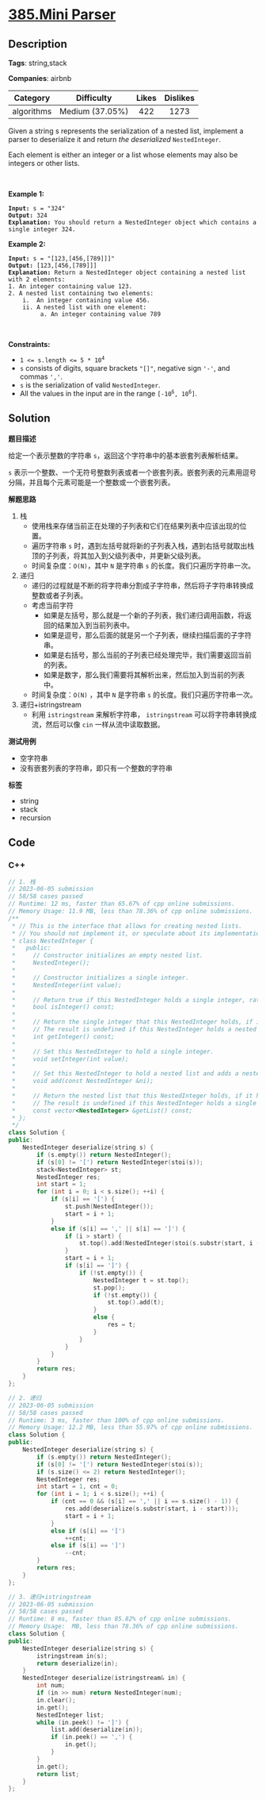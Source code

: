 # [385.Mini Parser](https://leetcode.com/problems/mini-parser/description/)

## Description

**Tags**: string,stack

**Companies**: airbnb

|  Category  |   Difficulty    | Likes | Dislikes |
| :--------: | :-------------: | :---: | :------: |
| algorithms | Medium (37.05%) |  422  |   1273   |

<p>Given a string s represents the serialization of a nested list, implement a parser to deserialize it and return <em>the deserialized</em> <code>NestedInteger</code>.</p>
<p>Each element is either an integer or a list whose elements may also be integers or other lists.</p>
<p>&nbsp;</p>
<p><strong class="example">Example 1:</strong></p>
<pre><code><strong>Input:</strong> s = &quot;324&quot;
<strong>Output:</strong> 324
<strong>Explanation:</strong> You should return a NestedInteger object which contains a single integer 324.</code></pre>
<p><strong class="example">Example 2:</strong></p>
<pre><code><strong>Input:</strong> s = &quot;[123,[456,[789]]]&quot;
<strong>Output:</strong> [123,[456,[789]]]
<strong>Explanation:</strong> Return a NestedInteger object containing a nested list with 2 elements:
1. An integer containing value 123.
2. A nested list containing two elements:
    i.  An integer containing value 456.
    ii. A nested list with one element:
         a. An integer containing value 789</code></pre>
<p>&nbsp;</p>
<p><strong>Constraints:</strong></p>
<ul>
  <li><code>1 &lt;= s.length &lt;= 5 * 10<sup>4</sup></code></li>
  <li><code>s</code> consists of digits, square brackets <code>&quot;[]&quot;</code>, negative sign <code>&#39;-&#39;</code>, and commas <code>&#39;,&#39;</code>.</li>
  <li><code>s</code> is the serialization of valid <code>NestedInteger</code>.</li>
  <li>All the values in the input are in the range <code>[-10<sup>6</sup>, 10<sup>6</sup>]</code>.</li>
</ul>

## Solution

**题目描述**

给定一个表示整数的字符串 `s`，返回这个字符串中的基本嵌套列表解析结果。

`s` 表示一个整数、一个无符号整数列表或者一个嵌套列表。嵌套列表的元素用逗号分隔，并且每个元素可能是一个整数或一个嵌套列表。

**解题思路**

1. 栈
   - 使用栈来存储当前正在处理的子列表和它们在结果列表中应该出现的位置。
   - 遍历字符串 `s` 时，遇到左括号就将新的子列表入栈，遇到右括号就取出栈顶的子列表，将其加入到父级列表中，并更新父级列表。
   - 时间复杂度：`O(N)`，其中 `N` 是字符串 `s` 的长度。我们只遍历字符串一次。
2. 递归
   - 递归的过程就是不断的将字符串分割成子字符串，然后将子字符串转换成整数或者子列表。
   - 考虑当前字符
     - 如果是左括号，那么就是一个新的子列表，我们递归调用函数，将返回的结果加入到当前列表中。
     - 如果是逗号，那么后面的就是另一个子列表，继续扫描后面的子字符串。
     - 如果是右括号，那么当前的子列表已经处理完毕，我们需要返回当前的列表。
     - 如果是数字，那么我们需要将其解析出来，然后加入到当前的列表中。
   - 时间复杂度：`O(N)` ，其中 `N` 是字符串 `s` 的长度。我们只遍历字符串一次。
3. 递归+istringstream
   - 利用 `istringstream` 来解析字符串， `istringstream` 可以将字符串转换成流，然后可以像 `cin` 一样从流中读取数据。

**测试用例**

- 空字符串
- 没有嵌套列表的字符串，即只有一个整数的字符串

**标签**

- string
- stack
- recursion

<!-- code start -->
## Code

### C++

```cpp
// 1. 栈
// 2023-06-05 submission
// 58/58 cases passed
// Runtime: 12 ms, faster than 65.67% of cpp online submissions.
// Memory Usage: 11.9 MB, less than 78.36% of cpp online submissions.
/**
 * // This is the interface that allows for creating nested lists.
 * // You should not implement it, or speculate about its implementation
 * class NestedInteger {
 *   public:
 *     // Constructor initializes an empty nested list.
 *     NestedInteger();
 *
 *     // Constructor initializes a single integer.
 *     NestedInteger(int value);
 *
 *     // Return true if this NestedInteger holds a single integer, rather than a nested list.
 *     bool isInteger() const;
 *
 *     // Return the single integer that this NestedInteger holds, if it holds a single integer
 *     // The result is undefined if this NestedInteger holds a nested list
 *     int getInteger() const;
 *
 *     // Set this NestedInteger to hold a single integer.
 *     void setInteger(int value);
 *
 *     // Set this NestedInteger to hold a nested list and adds a nested integer to it.
 *     void add(const NestedInteger &ni);
 *
 *     // Return the nested list that this NestedInteger holds, if it holds a nested list
 *     // The result is undefined if this NestedInteger holds a single integer
 *     const vector<NestedInteger> &getList() const;
 * };
 */
class Solution {
public:
    NestedInteger deserialize(string s) {
        if (s.empty()) return NestedInteger();
        if (s[0] != '[') return NestedInteger(stoi(s));
        stack<NestedInteger> st;
        NestedInteger res;
        int start = 1;
        for (int i = 0; i < s.size(); ++i) {
            if (s[i] == '[') {
                st.push(NestedInteger());
                start = i + 1;
            }
            else if (s[i] == ',' || s[i] == ']') {
                if (i > start) {
                    st.top().add(NestedInteger(stoi(s.substr(start, i - start))));
                }
                start = i + 1;
                if (s[i] == ']') {
                    if (!st.empty()) {
                        NestedInteger t = st.top();
                        st.pop();
                        if (!st.empty()) {
                            st.top().add(t);
                        }
                        else {
                            res = t;
                        }
                    }
                }
            }
        }
        return res;
    }
};
```

```cpp
// 2. 递归
// 2023-06-05 submission
// 58/58 cases passed
// Runtime: 3 ms, faster than 100% of cpp online submissions.
// Memory Usage: 12.2 MB, less than 55.97% of cpp online submissions.
class Solution {
public:
    NestedInteger deserialize(string s) {
        if (s.empty()) return NestedInteger();
        if (s[0] != '[') return NestedInteger(stoi(s));
        if (s.size() <= 2) return NestedInteger();
        NestedInteger res;
        int start = 1, cnt = 0;
        for (int i = 1; i < s.size(); ++i) {
            if (cnt == 0 && (s[i] == ',' || i == s.size() - 1)) {
                res.add(deserialize(s.substr(start, i - start)));
                start = i + 1;
            }
            else if (s[i] == '[')
                ++cnt;
            else if (s[i] == ']')
                --cnt;
        }
        return res;
    }
};
```

```cpp
// 3. 递归+istringstream
// 2023-06-05 submission
// 58/58 cases passed
// Runtime: 8 ms, faster than 85.82% of cpp online submissions.
// Memory Usage:  MB, less than 78.36% of cpp online submissions.
class Solution {
public:
    NestedInteger deserialize(string s) {
        istringstream in(s);
        return deserialize(in);
    }
    NestedInteger deserialize(istringstream& in) {
        int num;
        if (in >> num) return NestedInteger(num);
        in.clear();
        in.get();
        NestedInteger list;
        while (in.peek() != ']') {
            list.add(deserialize(in));
            if (in.peek() == ',') {
                in.get();
            }
        }
        in.get();
        return list;
    }
};
```

<!-- code end -->
